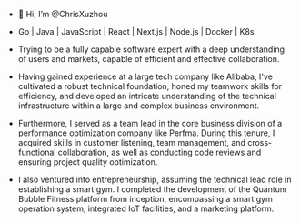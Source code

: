 - 👋 Hi, I’m @ChrisXuzhou

- Go | Java | JavaScript | React | Next.js | Node.js | Docker | K8s
  
- Trying to be a fully capable software expert with a deep understanding of users and markets, capable of efficient and effective collaboration.

- Having gained experience at a large tech company like Alibaba, I've cultivated a robust technical foundation, honed my teamwork skills for efficiency, and developed an intricate understanding of the technical infrastructure within a large and complex business environment.

- Furthermore, I served as a team lead in the core business division of a performance optimization company like Perfma. During this tenure, I acquired skills in customer listening, team management, and cross-functional collaboration, as well as conducting code reviews and ensuring project quality optimization.

- I also ventured into entrepreneurship, assuming the technical lead role in establishing a smart gym. I completed the development of the Quantum Bubble Fitness platform from inception, encompassing a smart gym operation system, integrated IoT facilities, and a marketing platform.

